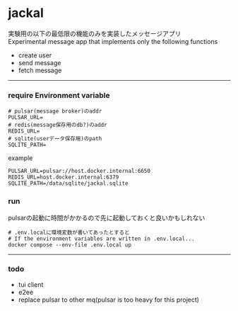 # jackal
実験用の以下の最低限の機能のみを実装したメッセージアプリ  
Experimental message app that implements only the following functions

- create user
- send message
- fetch message
---

### require Environment variable
```dotenv
# pulsar(message broker)のaddr
PULSAR_URL=
# redis(message保存用のdb?)のaddr
REDIS_URL=
# sqlite(userデータ保存用)のpath
SQLITE_PATH=
```

example
```dotenv
PULSAR_URL=pulsar://host.docker.internal:6650
REDIS_URL=host.docker.internal:6379
SQLITE_PATH=/data/sqlite/jackal.sqlite
```

### run
pulsarの起動に時間がかかるので先に起動しておくと良いかもしれない
```shell
# .env.localに環境変数が書いてあったとすると
# If the environment variables are written in .env.local...
docker compose --env-file .env.local up
```


---

### todo
- tui client
- e2ee
- replace pulsar to other mq(pulsar is too heavy for this project)